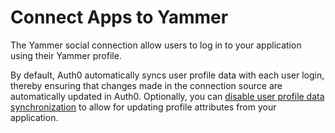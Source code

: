 # Connect Apps to Yammer

The Yammer social connection allow users to log in to your application using their Yammer profile.

By default, Auth0 automatically syncs user profile data with each user login, thereby ensuring that changes made in the connection source are automatically updated in Auth0. Optionally, you can [disable user profile data synchronization](https://auth0.com/docs/users/configure-connection-sync-with-auth0) to allow for updating profile attributes from your application.